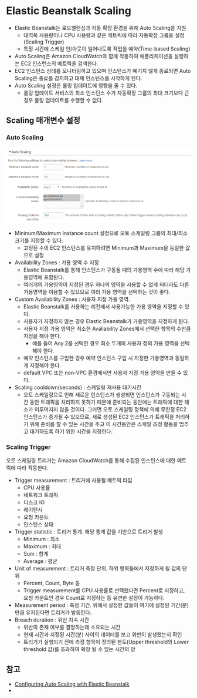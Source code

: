 # Elastic Beanstalk Scaling

* Elastic Beanstalk는 로드밸런싱과 자동 확장 환경을 위해 Auto Scaling을 지원
  * 대역폭 사용량이나 CPU 사용량과 같은 메트릭에 따라 자동확장 그룹을 설정(Scaling Trigger)
  * 특정 시간에 스케일 인/아웃이 일어나도록 작업을 예약(Time-based Scaling) 
* Auto Scaling은 Amazon CloudWatch와 함께 작동하여 애플리케이션을 실행하는 EC2 인스턴스의 메트릭을 검색한다.  
* EC2 인스턴스 상태를 모니터링하고 있으며 인스턴스가 예기치 않게 종료되면 Auto Scaling은 종료를 감지하고 대체 인스턴스를 시작하게 된다.
* Auto Scaling 설정은 롤링 업데이트에 영향을 줄 수 있다. 
  * 롤링 업데이트 서비스의 최소 인스턴스 수가 자동확장 그룹의 최대 크기보다 큰 경우 롤링 업데이트를 수행할 수 없다. 



## Scaling 매개변수 설정

### Auto Scaling

![](images/beanstalk_scaling_1.png)

* Mininum/Maximum Instance count 설정으로 오토 스케일링 그룹의 최대/최소 크기를 지정할 수 있다.
  * 고정된 수의 EC2 인스턴스를 유지하려면 Minimum과 Maximum을 동일한 값으로 설정
* Availability Zones : 가용 영역 수 지정
  * Elastic Beanstalk를 통해 인스턴스가 구동될 때의 가용영역 수에 따라 해당 가용영역에 포함된다.
  * 여러개의 가용영역이 지정된 경우 하나의 영역을 사용할 수 없게 되더라도 다른 가용영역을 이용할 수 있으므로 여러 가용 영역을 선택하는 것이 좋다.
* Custom Availability Zones : 사용자 지정 가용 영역. 
  * Elastic Beanstalk를 사용하는 리전에서 사용가능한 가용 영역을 지정할 수 있다.
  * 사용자가 지정하지 않는 경우 Elastic Beanstalk가 가용영역을 지정하게 된다.
  * 사용자 지정 가용 영역은 최소한 Avaliability Zones에서 선택한 항목의 수만큼 지정을 해야 한다.
    * 예를 들어 Any 2를 선택한 경우 최소 두개의 사용자 정의 가용 영역을 선택해야 한다.
  * 예약 인스턴스를 구입한 경우 예약 인스턴스 구입 시 지정한 가용영역과 동일하게 지정해야 한다.
  * default VPC 또는 non-VPC 환경에서만 사용자 지정 가용 영역을 만들 수 있다.
* Scaling cooldown(seconds) : 스케일링 재사용 대기시간
  * 오토 스케일링으로 인해 새로운 인스턴스가 생성되면 인스턴스가 구동되는 시간 동안 트래픽을 처리하지 못하기 때문에 준비되는 동안에는 트래픽에 대한 해소가 이루어지지 않을 것이다. 그러면 오토 스케일링 정책에 의해 무한정 EC2 인스턴스가 증가될 수 있으므로, 새로 생성된 EC2 인스턴스가 트래픽을 처리하기 위해 준비를 할 수 있는 시간을 주고 이 시간동안은 스케일 조정 활동을 멈추고 대기하도록 하기 위한 시간을 지정한다.





### Scaling Trigger

오토 스케일링 트리거는 Amazon CloudWatch를 통해 수집된 인스턴스에 대한 메트릭에 따라 작동한다. 

* Trigger measurement : 트리거에 사용될 메트릭 타입
  * CPU 사용률
  * 네트워크 트래픽
  * 디스크 IO
  * 레이턴시
  * 요청 카운트
  * 인스턴스 상태
* Trigger statistic : 트리거 통계. 해당 통계 값을 기반으로 트리거 발생
  * Minimum : 최소
  * Maximum : 최대
  * Sum : 합계
  * Average : 평균
* Unit of measurement : 트리거 측정 단위. 하위 항목들에서 지정하게 될 값의 단위
  * Percent, Count, Byte 등
  * Trigger measurement를 CPU 사용률로 선택했다면 Percent로 지정하고, 요청 카운트인 경우 Count로 지정하는 등 유연한 설정이 가능하다.
* Measurement period : 측정 기간. 위에서 설정한 값들이 여기에 설정된 기간(분)만큼 유지된다면 트리거가 발동한다.
* Breach duration : 위반 지속 시간
  * 위반의 존재 여부를 결정하는데 소요되는 시간
  * 현재 시간과 지정된 시간(분) 사이의 데이터를 보고 위반이 발생했는지 확인
  * 트리거가 실행되기 전에 측정 항목이 정의된 한도(Upper threshold와 Lower threshold 값)를 초과하여 확장 될 수 있는 시간의 양



## 참고

* [Configuring Auto Scaling with Elastic Beanstalk](http://docs.aws.amazon.com/ko_kr/elasticbeanstalk/latest/dg/using-features.managing.as.html)
* ​